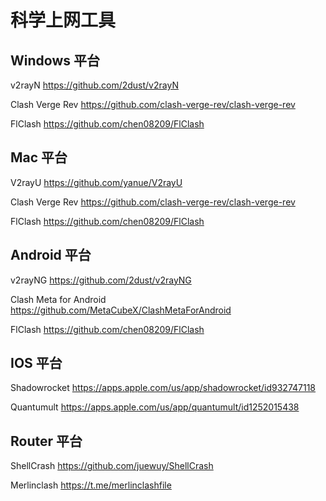 # 科学上网工具

## Windows 平台

v2rayN https://github.com/2dust/v2rayN

Clash Verge Rev https://github.com/clash-verge-rev/clash-verge-rev

FlClash https://github.com/chen08209/FlClash

## Mac 平台

V2rayU https://github.com/yanue/V2rayU

Clash Verge Rev https://github.com/clash-verge-rev/clash-verge-rev

FlClash https://github.com/chen08209/FlClash

## Android 平台

v2rayNG https://github.com/2dust/v2rayNG

Clash Meta for Android https://github.com/MetaCubeX/ClashMetaForAndroid

FlClash https://github.com/chen08209/FlClash

## IOS 平台

Shadowrocket https://apps.apple.com/us/app/shadowrocket/id932747118

Quantumult https://apps.apple.com/us/app/quantumult/id1252015438

## Router 平台

ShellCrash https://github.com/juewuy/ShellCrash

Merlinclash https://t.me/merlinclashfile
